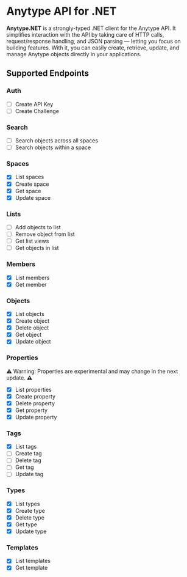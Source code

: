 # Anytype API for .NET

**Anytype\.NET** is a strongly-typed .NET client for the Anytype API. 
It simplifies interaction with the API by taking care of HTTP calls, request/response handling, and JSON parsing — letting you focus on building features.
With it, you can easily create, retrieve, update, and manage Anytype objects directly in your applications.

## Supported Endpoints

### Auth
- [ ] Create API Key
- [ ] Create Challenge
### Search
- [ ] Search objects across all spaces
- [ ] Search objects within a space
### Spaces
- [x] List spaces
- [x] Create space
- [x] Get space
- [x] Update space
### Lists
- [ ] Add objects to list
- [ ] Remove object from list
- [ ] Get list views
- [ ] Get objects in list
### Members
- [x] List members
- [x] Get member
### Objects
- [x] List objects
- [x] Create object
- [x] Delete object
- [x] Get object
- [x] Update object
### Properties
⚠ Warning: Properties are experimental and may change in the next update. ⚠ 
- [x] List properties
- [x] Create property
- [x] Delete property
- [x] Get property
- [x] Update property
### Tags
- [x] List tags
- [ ] Create tag
- [ ] Delete tag
- [ ] Get tag
- [ ] Update tag
### Types
- [x] List types
- [x] Create type
- [x] Delete type
- [x] Get type
- [x] Update type
### Templates
- [x] List templates
- [x] Get template